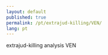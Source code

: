 ```yaml
---
layout: default
published: true
permalink: /pt/extrajud-killing/VEN/
lang: pt
---
```


extrajud-killing analysis VEN
